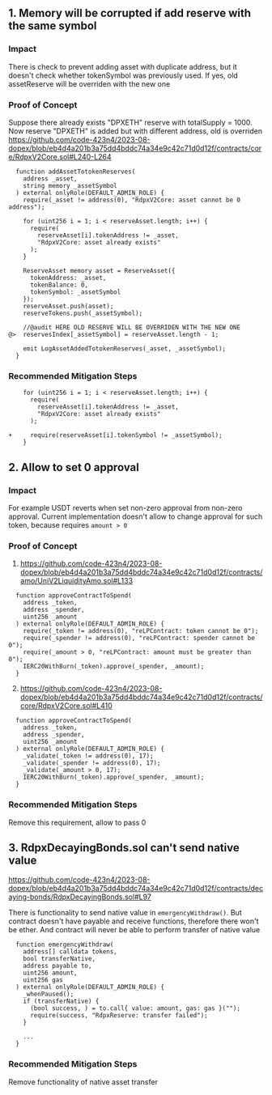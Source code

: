 ## 1. Memory will be corrupted if add reserve with the same symbol
### Impact
There is check to prevent adding asset with duplicate address, but it doesn't check whether tokenSymbol was previously used.
If yes, old assetReserve will be overriden with the new one

### Proof of Concept
Suppose there already exists "DPXETH" reserve with totalSupply = 1000.
Now reserve "DPXETH" is added but with different address, old is overriden
https://github.com/code-423n4/2023-08-dopex/blob/eb4d4a201b3a75dd4bddc74a34e9c42c71d0d12f/contracts/core/RdpxV2Core.sol#L240-L264
```solidity
  function addAssetTotokenReserves(
    address _asset,
    string memory _assetSymbol
  ) external onlyRole(DEFAULT_ADMIN_ROLE) {
    require(_asset != address(0), "RdpxV2Core: asset cannot be 0 address");

    for (uint256 i = 1; i < reserveAsset.length; i++) {
      require(
        reserveAsset[i].tokenAddress != _asset,
        "RdpxV2Core: asset already exists"
      );
    }

    ReserveAsset memory asset = ReserveAsset({
      tokenAddress: _asset,
      tokenBalance: 0,
      tokenSymbol: _assetSymbol
    });
    reserveAsset.push(asset);
    reserveTokens.push(_assetSymbol);

    //@audit HERE OLD RESERVE WILL BE OVERRIDEN WITH THE NEW ONE
@>  reservesIndex[_assetSymbol] = reserveAsset.length - 1;

    emit LogAssetAddedTotokenReserves(_asset, _assetSymbol);
  }
```

### Recommended Mitigation Steps
```solidity
    for (uint256 i = 1; i < reserveAsset.length; i++) {
      require(
        reserveAsset[i].tokenAddress != _asset,
        "RdpxV2Core: asset already exists"
      );

+     require(reserveAsset[i].tokenSymbol != _assetSymbol);
    }
```

## 2. Allow to set 0 approval
### Impact
For example USDT reverts when set non-zero approval from non-zero approval. Current implementation doesn't allow to change approval for such token, because requires `amount > 0`

### Proof of Concept
1. https://github.com/code-423n4/2023-08-dopex/blob/eb4d4a201b3a75dd4bddc74a34e9c42c71d0d12f/contracts/amo/UniV2LiquidityAmo.sol#L133
```solidity
  function approveContractToSpend(
    address _token,
    address _spender,
    uint256 _amount
  ) external onlyRole(DEFAULT_ADMIN_ROLE) {
    require(_token != address(0), "reLPContract: token cannot be 0");
    require(_spender != address(0), "reLPContract: spender cannot be 0");
    require(_amount > 0, "reLPContract: amount must be greater than 0");
    IERC20WithBurn(_token).approve(_spender, _amount);
  }
```
2. https://github.com/code-423n4/2023-08-dopex/blob/eb4d4a201b3a75dd4bddc74a34e9c42c71d0d12f/contracts/core/RdpxV2Core.sol#L410
```solidity
  function approveContractToSpend(
    address _token,
    address _spender,
    uint256 _amount
  ) external onlyRole(DEFAULT_ADMIN_ROLE) {
    _validate(_token != address(0), 17);
    _validate(_spender != address(0), 17);
    _validate(_amount > 0, 17);
    IERC20WithBurn(_token).approve(_spender, _amount);
  }
```

### Recommended Mitigation Steps
Remove this requirement, allow to pass 0

## 3. RdpxDecayingBonds.sol can't send native value
https://github.com/code-423n4/2023-08-dopex/blob/eb4d4a201b3a75dd4bddc74a34e9c42c71d0d12f/contracts/decaying-bonds/RdpxDecayingBonds.sol#L97

There is functionality to send native value in `emergencyWithdraw()`. But contract doesn't have payable and receive functions, therefore there won't be ether. And contract will never be able to perform transfer of native value
```solidity
  function emergencyWithdraw(
    address[] calldata tokens,
    bool transferNative,
    address payable to,
    uint256 amount,
    uint256 gas
  ) external onlyRole(DEFAULT_ADMIN_ROLE) {
    _whenPaused();
    if (transferNative) {
      (bool success, ) = to.call{ value: amount, gas: gas }("");
      require(success, "RdpxReserve: transfer failed");
    }
    
    ...
  }

```
### Recommended Mitigation Steps
Remove functionality of native asset transfer